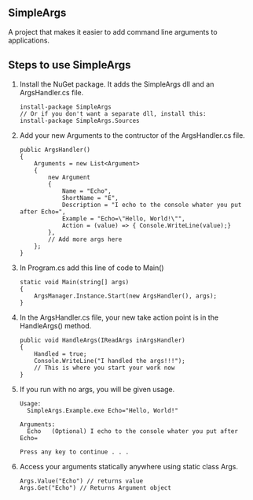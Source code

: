 ## SimpleArgs ##
A project that makes it easier to add command line arguments to applications.

## Steps to use SimpleArgs ##

1. Install the NuGet package. It adds the SimpleArgs dll and an ArgsHandler.cs file.

    ```
    install-package SimpleArgs
    // Or if you don't want a separate dll, install this:
    install-package SimpleArgs.Sources
    ```

2. Add your new Arguments to the contructor of the ArgsHandler.cs file.

    ```
    public ArgsHandler()
    {
        Arguments = new List<Argument>
        {
            new Argument
            {
                Name = "Echo",
                ShortName = "E",
                Description = "I echo to the console whater you put after Echo=",
                Example = "Echo=\"Hello, World!\"",
                Action = (value) => { Console.WriteLine(value);}
            },
            // Add more args here
        };
    }
    ```

3. In Program.cs add this line of code to Main()

    ```
    static void Main(string[] args)
    {
        ArgsManager.Instance.Start(new ArgsHandler(), args);
    }
    ```

4. In the ArgsHandler.cs file, your new take action point is in the HandleArgs() method.

    ```
    public void HandleArgs(IReadArgs inArgsHandler)
    {
        Handled = true;
        Console.WriteLine("I handled the args!!!");
        // This is where you start your work now
    }
    ```

5. If you run with no args, you will be given usage.

    ```
    Usage:
      SimpleArgs.Example.exe Echo="Hello, World!"
      
    Arguments:
      Echo   (Optional) I echo to the console whater you put after Echo=
    
    Press any key to continue . . .
    ```
6. Access your arguments statically anywhere using static class Args.
     
    ```
    Args.Value("Echo") // returns value
    Args.Get("Echo") // Returns Argument object
    ```

